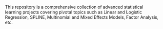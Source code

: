 This repository is a comprehensive collection of advanced statistical learning projects covering pivotal topics such as Linear and Logistic Regression, SPLINE, Multinomial and Mixed Effects Models, Factor Analysis, etc. 
